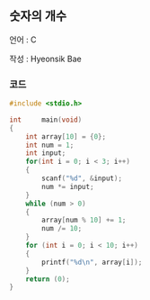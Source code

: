 ## 숫자의 개수

언어 : C

작성 : Hyeonsik Bae

### 코드

```c
#include <stdio.h>

int		main(void)
{
	int array[10] = {0};
	int	num = 1;
	int input;
	for(int i = 0; i < 3; i++)
	{
		scanf("%d", &input);
		num *= input;
	}
	while (num > 0)
	{
		array[num % 10] += 1;
		num /= 10;
	}
	for (int i = 0; i < 10; i++)
	{
		printf("%d\n", array[i]);
	}
	return (0);
}
```
